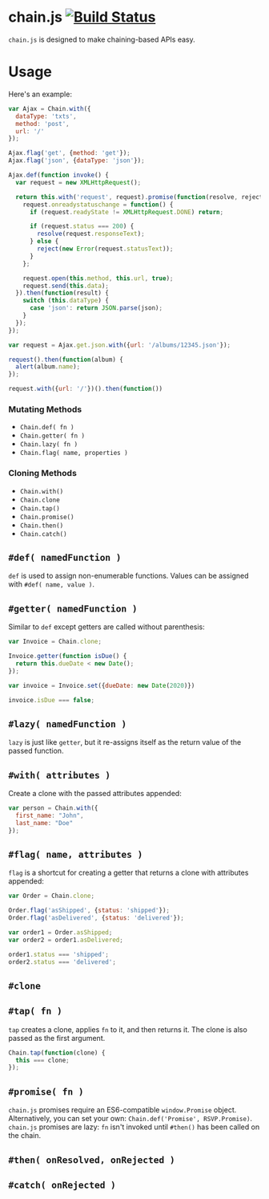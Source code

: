 
# chain.js [![Build Status](https://travis-ci.org/jeffpeterson/chain-js.svg?branch=master)](https://travis-ci.org/jeffpeterson/chain-js)

`chain.js` is designed to make chaining-based APIs easy.

Usage
=====

Here's an example:

```js
var Ajax = Chain.with({
  dataType: 'txts',
  method: 'post',
  url: '/'
});

Ajax.flag('get', {method: 'get'});
Ajax.flag('json', {dataType: 'json'});

Ajax.def(function invoke() {
  var request = new XMLHttpRequest();

  return this.with('request', request).promise(function(resolve, reject) {
    request.onreadystatuschange = function() {
      if (request.readyState != XMLHttpRequest.DONE) return;

      if (request.status === 200) {
        resolve(request.responseText);
      } else {
        reject(new Error(request.statusText));
      }
    };

    request.open(this.method, this.url, true);
    request.send(this.data);
  }).then(function(result) {
    switch (this.dataType) {
      case 'json': return JSON.parse(json);
    }
  });
});

var request = Ajax.get.json.with({url: '/albums/12345.json'});

request().then(function(album) {
  alert(album.name);
});

request.with({url: '/'})().then(function())
```

### Mutating Methods

- `Chain.def( fn )`
- `Chain.getter( fn )`
- `Chain.lazy( fn )`
- `Chain.flag( name, properties )`

### Cloning Methods

- `Chain.with()`
- `Chain.clone`
- `Chain.tap()`
- `Chain.promise()`
- `Chain.then()`
- `Chain.catch()`

## `#def( namedFunction )`

`def` is used to assign non-enumerable functions.
Values can be assigned with `#def( name, value )`.

## `#getter( namedFunction )`

Similar to `def` except getters are called without parenthesis:

```js
var Invoice = Chain.clone;

Invoice.getter(function isDue() {
  return this.dueDate < new Date();
});

var invoice = Invoice.set({dueDate: new Date(2020)})

invoice.isDue === false;
```

## `#lazy( namedFunction )`

`lazy` is just like `getter`, but it re-assigns itself
as the return value of the passed function.

## `#with( attributes )`
Create a clone with the passed attributes appended:

```js
var person = Chain.with({
  first_name: "John",
  last_name: "Doe"
});
```

## `#flag( name, attributes )`

`flag` is a shortcut for creating a getter that returns a clone with attributes appended:

```js
var Order = Chain.clone;

Order.flag('asShipped', {status: 'shipped'});
Order.flag('asDelivered', {status: 'delivered'});

var order1 = Order.asShipped;
var order2 = order1.asDelivered;

order1.status === 'shipped';
order2.status === 'delivered';
```

## `#clone`
## `#tap( fn )`

`tap` creates a clone, applies `fn` to it, and then returns it.
The clone is also passed as the first argument.

```js
Chain.tap(function(clone) {
  this === clone;
});
```

## `#promise( fn )`

`chain.js` promises require an ES6-compatible `window.Promise` object.
Alternatively, you can set your own: `Chain.def('Promise', RSVP.Promise)`.
`chain.js` promises are lazy: `fn` isn't invoked until `#then()`
has been called on the chain.

## `#then( onResolved, onRejected )`
## `#catch( onRejected )`
